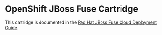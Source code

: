 # OpenShift JBoss Fuse Cartridge

This cartridge is documented in the [Red Hat JBoss Fuse Cloud Deployment Guide](https://access.redhat.com/documentation/en-US/Red_Hat_JBoss_Fuse/6.1/html/Cloud_Deployment_Guide/files/front.html).

